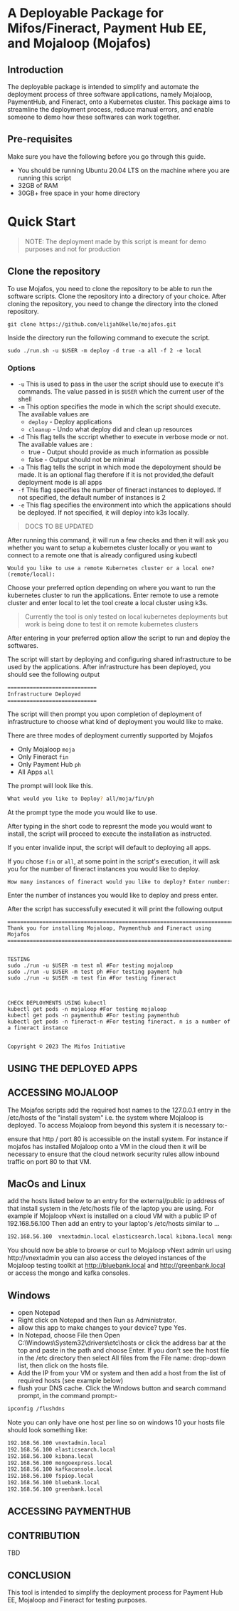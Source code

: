 # A Deployable Package for Mifos/Fineract, Payment Hub EE, and Mojaloop (Mojafos)

## Introduction

The deployable package is intended to simplify and automate the deployment process of three software applications, namely Mojaloop, PaymentHub, and Fineract, onto a Kubernetes cluster. This package aims to streamline the deployment process, reduce manual errors, and enable someone to demo how these softwares can work together. 


## Pre-requisites
Make sure you have the following before you go through this guide.
- You should be running Ubuntu 20.04 LTS on the machine where you are running this script
- 32GB of RAM
- 30GB+ free space in your home directory

# Quick Start
> NOTE: The deployment made by this script is meant for demo purposes and not for production

## Clone the repository
To use Mojafos, you need to clone the repository to be able to run the software scripts.
Clone the repository into a directory of your choice.
After cloning the repository,  you need to change the directory into the cloned repository.
``` 
git clone https://github.com/elijah0kello/mojafos.git
```

Inside the directory run the following command to execute the script.

```
sudo ./run.sh -u $USER -m deploy -d true -a all -f 2 -e local
```
### Options
- `-u` This is used to pass in the user the script should use to execute it's commands. The value passed in is `$USER` which the current user of the shell
- `-m` This option specifies the mode in which the script should execute. The available values are 
    - `deploy` - Deploy applications
    - `cleanup` - Undo what deploy did and clean up resources
- `-d` This flag tells the sccript whether to execute in verbose mode or not. The available values are :
    - true - Output should provide as much information as possible
    - false - Output should not be minimal
- `-a` This flag  tells the script in which mode the depoloyment should be made. It is an optional flag therefore if it is not provided,the default deployment mode is all apps
- `-f` This flag specifies the number of fineract instances to deployed. If not specified, the default number of instances is 2
- `-e` This flag specifies the environment into which the applications should be deployed. If not specified, it will deploy into k3s locally.

> DOCS TO BE UPDATED

After running this command, it will run a few checks and then it will ask you whether you want to setup a kubernetes cluster locally or you want to connect to a remote one that is already configured using kubectl
```
Would you like to use a remote Kubernetes cluster or a local one? (remote/local): 
```
Choose your preferred option depending on where you want to run the kubernetes cluster to run the applications.
Enter remote to use a remote cluster and enter local to let the tool create a local cluster using k3s.
>Currently the tool is only tested on local kubernetes deployments but work is being done to test it on remote kubernetes clusters

After entering in your preferred option allow the script to run and deploy the softwares.

The script will start by deploying and configuring shared infrastructure to be used by the applications. After infrastructure has been deployed, you should see the following output

```bash
============================
Infrastructure Deployed
============================
```
The script will then prompt you upon completion of deployment of infrastructure to choose what kind of deployment you would like to make. 

There are three modes of deployment currently supported by Mojafos
- Only Mojaloop `moja`
- Only Fineract `fin`
- Only Payment Hub `ph`
- All Apps `all`

The prompt will look like this.
```bash
What would you like to Deploy? all/moja/fin/ph 
```

At the prompt type the mode you would like to use. 

After typing in the short code to represnt the mode you would want to install, the script will proceed to execute the installation as instructed.

If you enter invalide input, the script will default to deploying all apps.

If you chose `fin` or `all`, at some point in the script's execution, it will ask you for the number of fineract instances you would like to deploy.

```
How many instances of fineract would you like to deploy? Enter number:
```

Enter the number of instances you would like to deploy and press enter.

After  the script has successfully executed it will print the following output

```
========================================================================
Thank you for installing Mojaloop, Paymenthub and Fineract using Mojafos
========================================================================


TESTING
sudo ./run -u $USER -m test ml #For testing mojaloop
sudo ./run -u $USER -m test ph #For testing payment hub
sudo ./run -u $USER -m test fin #For testing fineract



CHECK DEPLOYMENTS USING kubectl
kubectl get pods -n mojaloop #For testing mojaloop
kubectl get pods -n paymenthub #For testing paymenthub
kubectl get pods -n fineract-n #For testing fineract. n is a number of a fineract instance


Copyright © 2023 The Mifos Initiative
```

## USING THE DEPLOYED APPS

## ACCESSING MOJALOOP
The Mojafos scripts add the required host names to the 127.0.0.1 entry in the /etc/hosts of the "install system" i.e. the system where Mojaloop is deployed. To access Mojaloop from beyond this system it is necessary to:-

ensure that http / port 80 is accessible on the install system. For instance if mojafos has installed Mojaloop onto a VM in the cloud then it will be necessary to ensure that the cloud network security rules allow inbound traffic on port 80 to that VM.

## MacOs and Linux
add the hosts listed below to an entry for the external/public ip address of that install system in the /etc/hosts file of the laptop you are using.
For example if Mojaloop vNext is installed on a cloud VM with a public IP of 192.168.56.100 Then add an entry to your laptop's /etc/hosts similar to ...
```bash
192.168.56.100  vnextadmin.local elasticsearch.local kibana.local mongoexpress.local kafkaconsole.local fspiop.local bluebank.local greenbank.local
```

You should now be able to browse or curl to Mojaloop vNext admin url using http://vnextadmin you can also access the deloyed instances of the Mojaloop testing toolkit at http://bluebank.local and http://greenbank.local or access the mongo and kafka consoles.

## Windows
- open Notepad
- Right click on Notepad and then Run as Administrator.
- allow this app to make changes to your device? type Yes.
- In Notepad, choose File then Open C:\Windows\System32\drivers\etc\hosts or click the address bar at the top and paste in the path and choose Enter. If you don’t see the host file in the /etc directory then select All files from the File name: drop-down list, then click on the hosts file.
- Add the IP from your VM or system and then add a host from the list of required hosts (see example below)
- flush your DNS cache. Click the Windows button and search command prompt, in the command prompt:-
```bash
ipconfig /flushdns
```
Note you can only have one host per line so on windows 10 your hosts file should look something like:

```bash
192.168.56.100 vnextadmin.local
192.168.56.100 elasticsearch.local
192.168.56.100 kibana.local
192.168.56.100 mongoexpress.local
192.168.56.100 kafkaconsole.local
192.168.56.100 fspiop.local
192.168.56.100 bluebank.local
192.168.56.100 greenbank.local
```

## ACCESSING PAYMENTHUB

## CONTRIBUTION
 TBD

## CONCLUSION

This tool is intended to simplify the deployment process for Payment Hub EE, Mojaloop and Fineract for testing purposes.






